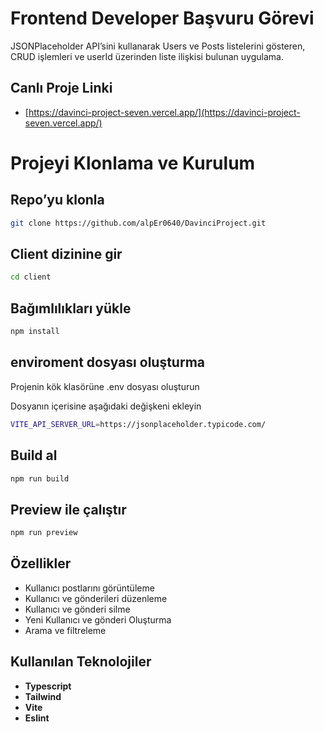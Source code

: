 
# ****Frontend Developer Başvuru Görevi****

JSONPlaceholder API’sini kullanarak Users ve Posts listelerini gösteren, CRUD işlemleri ve userId üzerinden liste ilişkisi bulunan uygulama.

## Canlı Proje Linki

- [https://davinci-project-seven.vercel.app/](https://davinci-project-seven.vercel.app/)

# **Projeyi Klonlama ve Kurulum**

## Repo’yu klonla

```bash 
git clone https://github.com/alpEr0640/DavinciProject.git
```
## Client dizinine gir
```bash 
cd client
```
## Bağımlılıkları yükle
```bash 
npm install
```
## enviroment dosyası oluşturma
Projenin kök klasörüne .env dosyası oluşturun

Dosyanın içerisine aşağıdaki değişkeni ekleyin
```bash 
VITE_API_SERVER_URL=https://jsonplaceholder.typicode.com/
```
## Build al
```bash 
npm run build
```
## Preview ile çalıştır
```bash 
npm run preview
```
    
## Özellikler

- Kullanıcı postlarını görüntüleme
- Kullanıcı ve gönderileri düzenleme
- Kullanıcı ve gönderi silme
- Yeni Kullanıcı ve gönderi Oluşturma
- Arama ve filtreleme

  
## Kullanılan Teknolojiler

- **Typescript**
- **Tailwind**
- **Vite**  
- **Eslint** 


  